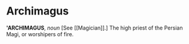 # Archimagus

**'ARCHIMAGUS**, _noun_ \[See [[Magician]].\] The high priest of the Persian Magi, or worshipers of fire.